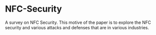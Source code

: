 # NFC-Security
A survey on NFC Security. This motive of the paper is to explore the NFC security and various attacks and defenses that are in various industries.
